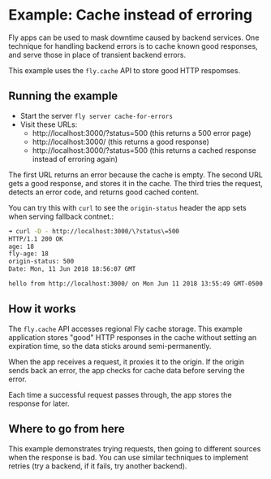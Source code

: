 # Example: Cache instead of erroring

Fly apps can be used to mask downtime caused by backend services. One technique for handling backend errors is to cache known good responses, and serve those in place of transient backend errors.

This example uses the `fly.cache` API to store good HTTP respomses.

## Running the example

* Start the server `fly server cache-for-errors`
* Visit these URLs:
  * http://localhost:3000/?status=500 (this returns a 500 error page)
  * http://localhost:3000/ (this returns a good response)
  * http://localhost:3000/?status=500 (this returns a cached response instead of erroring again)

The first URL returns an error because the cache is empty. The second URL gets a good response, and stores it in the cache. The third tries the request, detects an error code, and returns good cached content.

You can try this with `curl` to see the `origin-status` header the app sets when serving fallback contnet.:

```bash
➜ curl -D - http://localhost:3000/\?status\=500
HTTP/1.1 200 OK
age: 18
fly-age: 18
origin-status: 500
Date: Mon, 11 Jun 2018 18:56:07 GMT

hello from http://localhost:3000/ on Mon Jun 11 2018 13:55:49 GMT-0500 (CDT)
```

## How it works

The `fly.cache` API accesses regional Fly cache storage. This example application stores "good" HTTP responses in the cache without setting an expiration time, so the data sticks around semi-permanently.

When the app receives a request, it proxies it to the origin. If the origin sends back an error, the app checks for cache data before serving the error.

Each time a successful request passes through, the app stores the response for later.

## Where to go from here

This example demonstrates trying requests, then going to different sources when the response is bad. You can use similar techniques to implement retries (try a backend, if it fails, try another backend).